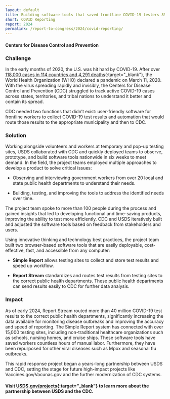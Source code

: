 ```yaml
---
layout: default
title: Building software tools that saved frontline COVID-19 testers 852,000 hours 
short: COVID Reporting 
report: 2024
permalink: /report-to-congress/2024/covid-reporting/
---
```

####  Centers for Disease Control and Prevention

###  Challenge

In the early months of 2020, the U.S. was hit hard by COVID-19. After over [118,000 cases in 114 countries and 4,291 deaths](https://www.cdc.gov/museum/timeline/covid19.html){:target="_blank"}, the World Health Organization (WHO) declared a pandemic on March 11, 2020. With the virus spreading rapidly and invisibly, the Centers for Disease Control and Prevention (CDC) struggled to track active COVID-19 cases across states, territories, and tribal nations to understand it better and contain its spread.

CDC needed two functions that didn’t exist: user-friendly software for frontline workers to collect COVID-19 test results and automation that would route those results to the appropriate municipality and then to CDC. 

### Solution

Working alongside volunteers and workers at temporary and pop-up testing sites, USDS collaborated with CDC and quickly deployed teams to observe, prototype, and build software tools nationwide in six weeks to meet demand. In the field, the project teams employed multiple approaches to develop a product to solve critical issues:

- Observing and interviewing government workers from over 20 local and state public health departments to understand their needs.

- Building, testing, and improving the tools to address the identified needs over time.

The project team spoke to more than 100 people during the process and gained insights that led to developing functional and time-saving products, improving the ability to test more efficiently. CDC and USDS iteratively built and adjusted the software tools based on feedback from stakeholders and users.

Using innovative thinking and technology best practices, the project team built two browser-based software tools that are easily deployable, cost-effective, fast, and accessible from any computer:

- **Simple Report** allows testing sites to collect and store test results and speed up workflow.

- **Report Stream** standardizes and routes test results from testing sites to the correct public health departments. These public health departments can send results easily to CDC for further data analysis.

###  Impact

As of early 2024, Report Stream routed more than 40 million COVID-19 test results to the correct public health departments, significantly increasing the data available for monitoring disease outbreaks and improving the accuracy and speed of reporting. The Simple Report system has connected with over 15,000 testing sites, including non-traditional healthcare organizations such as schools, nursing homes, and cruise ships. These software tools have saved workers countless hours of manual labor. Furthermore, they have been repurposed for other viral diseases such as Mpox and seasonal flu outbreaks.

This rapid response project began a years-long partnership between USDS and CDC, setting the stage for future high-impact projects like Vaccines.gov/Vacunas.gov and the further modernization of CDC systems.

#### Visit [USDS.gov/projects](https://www.usds.gov/projects){:target="_blank"} to learn more about the partnership between USDS and the CDC.

